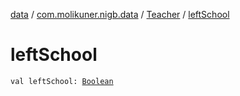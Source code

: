 [data](../../index.md) / [com.molikuner.nigb.data](../index.md) / [Teacher](index.md) / [leftSchool](./left-school.md)

# leftSchool

`val leftSchool: `[`Boolean`](https://kotlinlang.org/api/latest/jvm/stdlib/kotlin/-boolean/index.html)